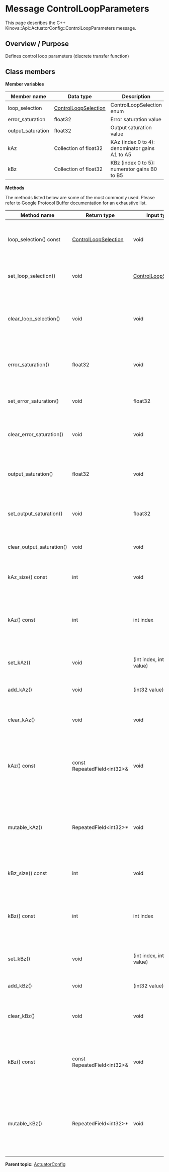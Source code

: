 # Message ControlLoopParameters

This page describes the C++ Kinova::Api::ActuatorConfig::ControlLoopParameters message.

## Overview / Purpose

Defines control loop parameters \(discrete transfer function\)

## Class members

 **Member variables** 

|Member name|Data type|Description|
|-----------|---------|-----------|
|loop\_selection| [ControlLoopSelection](enm_ActuatorConfig_ControlLoopSelection.md#)|ControlLoopSelection enum|
|error\_saturation|float32|Error saturation value|
|output\_saturation|float32|Output saturation value|
|kAz|Collection of float32|KAz \(index 0 to 4\): denominator gains A1 to A5|
|kBz|Collection of float32|KBz \(index 0 to 5\): numerator gains B0 to B5|

 **Methods** 

The methods listed below are some of the most commonly used. Please refer to Google Protocol Buffer documentation for an exhaustive list.

|Method name|Return type|Input type|Description|
|-----------|-----------|----------|-----------|
|loop\_selection\(\) const| [ControlLoopSelection](enm_ActuatorConfig_ControlLoopSelection.md#)|void|Returns the current value of loop\_selection. If the loop\_selection is not set, returns 0.|
|set\_loop\_selection\(\)|void| [ControlLoopSelection](enm_ActuatorConfig_ControlLoopSelection.md#)|Sets the value of loop\_selection. After calling this, loop\_selection\(\) will return value.|
|clear\_loop\_selection\(\)|void|void|Clears the value of loop\_selection. After calling this, loop\_selection\(\) will return the empty string/empty bytes.|
|error\_saturation\(\)|float32|void|Returns the current value of error\_saturation. If the error\_saturation is not set, returns 0.|
|set\_error\_saturation\(\)|void|float32|Sets the value of error\_saturation. After calling this, error\_saturation\(\) will return value.|
|clear\_error\_saturation\(\)|void|void|Clears the value of error\_saturation. After calling this, error\_saturation\(\) will return 0.|
|output\_saturation\(\)|float32|void|Returns the current value of output\_saturation. If the output\_saturation is not set, returns 0.|
|set\_output\_saturation\(\)|void|float32|Sets the value of output\_saturation. After calling this, output\_saturation\(\) will return value.|
|clear\_output\_saturation\(\)|void|void|Clears the value of output\_saturation. After calling this, output\_saturation\(\) will return 0.|
|kAz\_size\(\) const|int|void|Returns the number of elements currently in the field.|
|kAz\(\) const|int|int index|Returns the element at the given zero-based index. Calling this method with index outside of \[0, kAz\_size\(\)\) yields undefined behavior.|
|set\_kAz\(\)|void|\(int index, int32 value\)|Sets the value of the element at the given zero-based index.|
|add\_kAz\(\)|void|\(int32 value\)|Appends a new element to the field with the given value.|
|clear\_kAz\(\)|void|void|Removes all elements from the field. After calling this, kAz\_size\(\) will return zero.|
|kAz\(\) const|const RepeatedField<int32\>&|void|Returns the underlying RepeatedField that stores the field's elements. This container class provides STL-like iterators and other methods.|
|mutable\_kAz\(\)|RepeatedField<int32\>\*|void|Returns a pointer to the underlying mutable RepeatedField that stores the field's elements. This container class provides STL-like iterators and other methods.|
|kBz\_size\(\) const|int|void|Returns the number of elements currently in the field.|
|kBz\(\) const|int|int index|Returns the element at the given zero-based index. Calling this method with index outside of \[0, kBz\_size\(\)\) yields undefined behavior.|
|set\_kBz\(\)|void|\(int index, int32 value\)|Sets the value of the element at the given zero-based index.|
|add\_kBz\(\)|void|\(int32 value\)|Appends a new element to the field with the given value.|
|clear\_kBz\(\)|void|void|Removes all elements from the field. After calling this, kBz\_size\(\) will return zero.|
|kBz\(\) const|const RepeatedField<int32\>&|void|Returns the underlying RepeatedField that stores the field's elements. This container class provides STL-like iterators and other methods.|
|mutable\_kBz\(\)|RepeatedField<int32\>\*|void|Returns a pointer to the underlying mutable RepeatedField that stores the field's elements. This container class provides STL-like iterators and other methods.|

**Parent topic:** [ActuatorConfig](../references/summary_ActuatorConfig.md)


